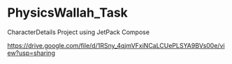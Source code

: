 # PhysicsWallah_Task
CharacterDetails Project using JetPack Compose

https://drive.google.com/file/d/1RSny_4qjmVFxiNCaLCUePLSYA9BVs00e/view?usp=sharing

